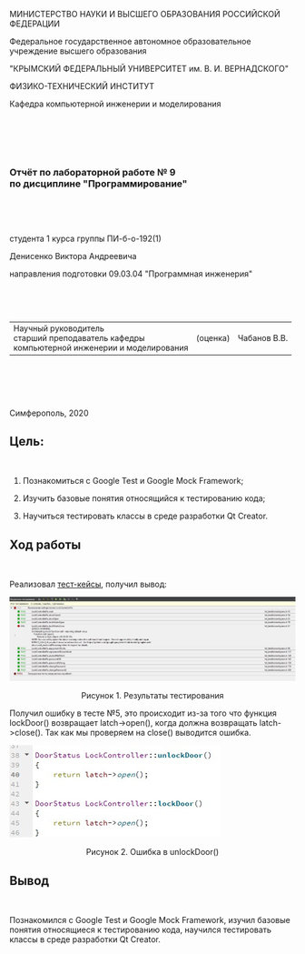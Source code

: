 
МИНИСТЕРСТВО НАУКИ  И ВЫСШЕГО ОБРАЗОВАНИЯ РОССИЙСКОЙ ФЕДЕРАЦИИ  


Федеральное государственное автономное образовательное учреждение высшего образования  


"КРЫМСКИЙ ФЕДЕРАЛЬНЫЙ УНИВЕРСИТЕТ им. В. И. ВЕРНАДСКОГО"  


ФИЗИКО-ТЕХНИЧЕСКИЙ ИНСТИТУТ  


Кафедра компьютерной инженерии и моделирования


<br/><br/>


​


### Отчёт по лабораторной работе № 9<br/> по дисциплине "Программирование"


<br/>


​


студента 1 курса группы ПИ-б-о-192(1) 

Денисенко Виктора Андреевича


направления подготовки 09.03.04 "Программная инженерия"  


<br/>


​


<table>


<tr><td>Научный руководитель<br/> старший преподаватель кафедры<br/> компьютерной инженерии и моделирования</td>


<td>(оценка)</td>


<td>Чабанов В.В.</td>


</tr>


</table>


<br/><br/>


​


Симферополь, 2020

<h2><b>Цель:</b></h2><br/>

1. Познакомиться с Google Test и Google Mock Framework;

2. Изучить базовые понятия относящийся к тестированию кода;

3. Научиться тестировать классы в среде разработки Qt Creator.

<h2><b>Ход работы</b></h2><br/>

Реализовал <a href="cases"> тест-кейсы</a>, получил вывод:

<img src="images/1.jpg">
<p align="center">Рисунок 1. Результаты тестирования</p>

Получил ошибку в тесте №5, это происходит из-за того что функция lockDoor() возвращает latch->open(), когда должна возвращать latch->close(). Так как мы проверяем на close() выводится ошибка.

<img src="images/2.jpg">
<p align="center">Рисунок 2. Ошибка в unlockDoor()</p>

<h2><b>Вывод</b></h2><br/>
<p>Познакомился с Google Test и Google Mock Framework, изучил базовые понятия относящиеся к тестированию кода, научился тестировать классы в среде разработки Qt Creator.</p>
